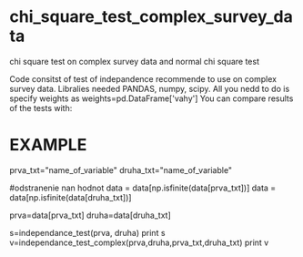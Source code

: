# chi_square_test_complex_survey_data
chi square test on complex survey data and normal chi square test

Code consitst of test of indepandence recommende to use on complex survey data.
Libralies needed PANDAS, numpy, scipy. All you nedd to do is specify weights as weights=pd.DataFrame['vahy']
You can compare results of the tests with:


# EXAMPLE

prva_txt="name_of_variable"
druha_txt="name_of_variable"

#odstranenie nan hodnot
data = data[np.isfinite(data[prva_txt])]
data = data[np.isfinite(data[druha_txt])]

prva=data[prva_txt]
druha=data[druha_txt]

s=independance_test(prva, druha)
print s
v=independance_test_complex(prva,druha,prva_txt,druha_txt)
print v

